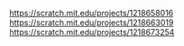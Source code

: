 https://scratch.mit.edu/projects/1218658016
https://scratch.mit.edu/projects/1218663019
https://scratch.mit.edu/projects/1218673254
